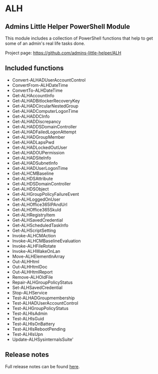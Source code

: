# ALH

## Admins Little Helper PowerShell Module

This module includes a collection of PowerShell functions that help to get some of an admin's real life tasks done.

Project page: <https://github.com/admins-little-helper/ALH>

## Included functions

* Convert-ALHADUserAccountControl
* ConvertFrom-ALHDateTime
* ConvertTo-ALHDateTime
* Get-ALHAccountInfo
* Get-ALHADBitlockerRecoveryKey
* Get-ALHADCircularNestedGroup
* Get-ALHADComputerLogonTime
* Get-ALHADDCInfo
* Get-ALHADDiscrepancy
* Get-ALHADDSDomainController
* Get-ALHADFailedLogonAttempt
* Get-ALHADGroupMember
* Get-ALHADLapsPwd
* Get-ALHADLockedOutUser
* Get-ALHADOUPermission
* Get-ALHADSiteInfo
* Get-ALHADSubnetInfo
* Get-ALHADUserLogonTime
* Get-ALHCMBaseline
* Get-ALHDSAttribute
* Get-ALHDSDomainController
* Get-ALHDSObject
* Get-ALHGroupPolicyFailureEvent
* Get-ALHLoggedOnUser
* Get-ALHOffice365IPAndUrl
* Get-ALHOffice365SkuId
* Get-ALHRegistryItem
* Get-ALHSavedCredential
* Get-ALHScheduledTaskInfo
* Get-ALHScriptSetting
* Invoke-ALHCMAction
* Invoke-ALHCMBaselineEvaluation
* Invoke-ALHFileRotate
* Invoke-ALHWakeOnLan
* Move-ALHElementInArray
* Out-ALHHtml
* Out-ALHHtmlDoc
* Out-ALHHtmlReport
* Remove-ALHOldFile
* Repair-ALHGroupPolicyStatus
* Set-ALHSavedCredential
* Stop-ALHService
* Test-ALHADGroupmembership
* Test-ALHADUserAccountControl
* Test-ALHGroupPolicyStatus
* Test-ALHIsAdmin
* Test-ALHIsGuid
* Test-ALHIsOnBattery
* Test-ALHIsRebootPending
* Test-ALHIsUpn
* Update-ALHSysinternalsSuite'

## Release notes

Full release notes can be found [here](./ReleaseNotes.md).
